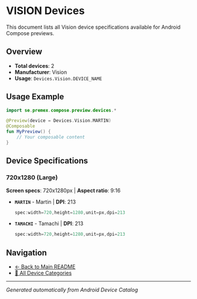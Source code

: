 # VISION Devices

This document lists all Vision device specifications available for Android Compose previews.

## Overview

- **Total devices**: 2
- **Manufacturer**: Vision
- **Usage**: `Devices.Vision.DEVICE_NAME`

## Usage Example

```kotlin
import se.premex.compose.preview.devices.*

@Preview(device = Devices.Vision.MARTIN)
@Composable
fun MyPreview() {
    // Your composable content
}
```

## Device Specifications

### 720x1280 (Large)

**Screen specs**: 720x1280px | **Aspect ratio**: 9:16

- **`MARTIN`** - Martin | **DPI**: 213
  ```kotlin
  spec:width=720,height=1280,unit=px,dpi=213
  ```

- **`TAMACHI`** - Tamachi | **DPI**: 213
  ```kotlin
  spec:width=720,height=1280,unit=px,dpi=213
  ```

## Navigation

- [← Back to Main README](../../README.md)
- [📱 All Device Categories](../README.md)

---
*Generated automatically from Android Device Catalog*
